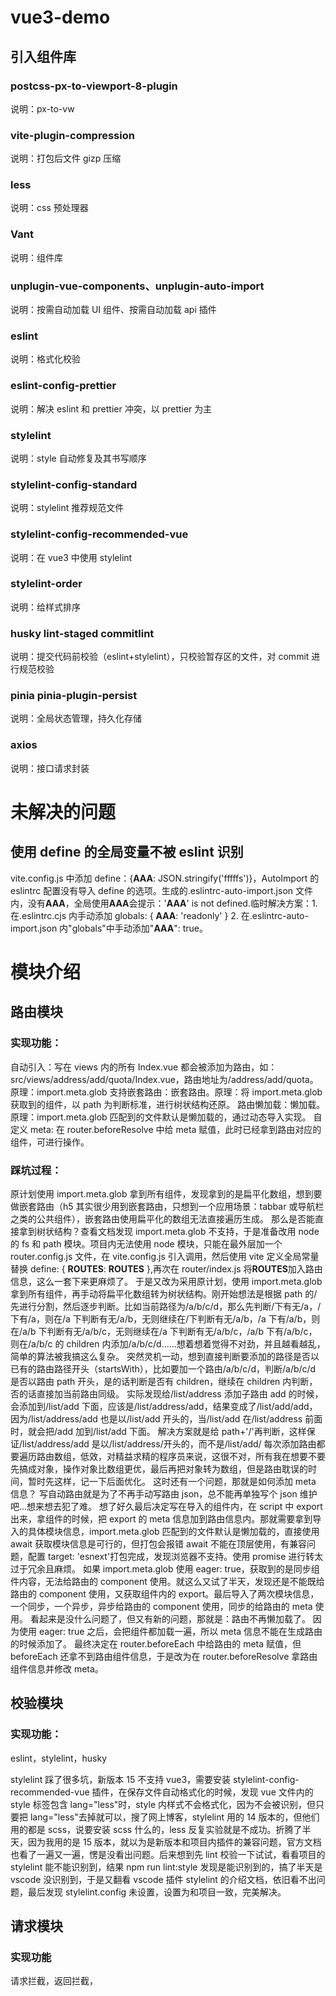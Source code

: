 # vue3-demo

## 引入组件库

### postcss-px-to-viewport-8-plugin

说明：px-to-vw

### vite-plugin-compression

说明：打包后文件 gizp 压缩

### less

说明：css 预处理器

### Vant

说明：组件库

### unplugin-vue-components、unplugin-auto-import

说明：按需自动加载 UI 组件、按需自动加载 api 插件

### eslint

说明：格式化校验

### eslint-config-prettier

说明：解决 eslint 和 prettier 冲突，以 prettier 为主

### stylelint

说明：style 自动修复及其书写顺序

### stylelint-config-standard

说明：stylelint 推荐规范文件

### stylelint-config-recommended-vue

说明：在 vue3 中使用 stylelint

### stylelint-order

说明：给样式排序

### husky lint-staged commitlint

说明：提交代码前校验（eslint+stylelint），只校验暂存区的文件，对 commit 进行规范校验

### pinia pinia-plugin-persist

说明：全局状态管理，持久化存储

### axios

说明：接口请求封装

# 未解决的问题

## 使用 define 的全局变量不被 eslint 识别

vite.config.js 中添加 define：{**AAA**: JSON.stringify('fffffs')}，AutoImport 的 eslintrc 配置没有导入 define 的选项。生成的.eslintrc-auto-import.json 文件内，没有**AAA**，全局使用**AAA**会提示：'**AAA**' is not defined.临时解决方案：1. 在.eslintrc.cjs 内手动添加 globals: { **AAA**: 'readonly' } 2. 在.eslintrc-auto-import.json 内"globals"中手动添加"**AAA**": true。

# 模块介绍

## 路由模块

### 实现功能：

自动引入：写在 views 内的所有 Index.vue 都会被添加为路由，如：src/views/address/add/quota/Index.vue，路由地址为/address/add/quota。原理：import.meta.glob
支持嵌套路由：嵌套路由。原理：将 import.meta.glob 获取到的组件，以 path 为判断标准，进行树状结构还原。
路由懒加载：懒加载。原理：import.meta.glob 匹配到的文件默认是懒加载的，通过动态导入实现。
自定义 meta: 在 router.beforeResolve 中给 meta 赋值，此时已经拿到路由对应的组件，可进行操作。

### 踩坑过程：

原计划使用 import.meta.glob 拿到所有组件，发现拿到的是扁平化数组，想到要做嵌套路由（h5 其实很少用到嵌套路由，只想到一个应用场景：tabbar 或导航栏之类的公共组件），嵌套路由使用扁平化的数组无法直接遍历生成。
那么是否能直接拿到树状结构？查看文档发现 import.meta.glob 不支持，于是准备改用 node 的 fs 和 path 模块。项目内无法使用 node 模块，只能在最外层加一个 router.config.js 文件，在 vite.config.js 引入调用，然后使用 vite 定义全局常量替换 define: { **ROUTES**: **ROUTES** },再次在 router/index.js 将**ROUTES**加入路由信息，这么一套下来更麻烦了。
于是又改为采用原计划，使用 import.meta.glob 拿到所有组件，再手动将扁平化数组转为树状结构。刚开始想法是根据 path 的/先进行分割，然后逐步判断。比如当前路径为/a/b/c/d，那么先判断/下有无/a，/下有/a，则在/a 下判断有无/a/b，无则继续在/下判断有无/a/b，/a 下有/a/b，则在/a/b 下判断有无/a/b/c，无则继续在/a 下判断有无/a/b/c，/a/b 下有/a/b/c，则在/a/b/c 的 children 内添加/a/b/c/d......想着想着觉得不对劲，并且越看越乱，简单的算法被我搞这么复杂。
突然灵机一动，想到直接判断要添加的路径是否以已有的路由路径开头（startsWith），比如要加一个路由/a/b/c/d，判断/a/b/c/d 是否以路由 path 开头，是的话判断是否有 children，继续在 children 内判断，否的话直接加当前路由同级。
实际发现给/list/address 添加子路由 add 的时候，会添加到/list/add 下面，应该是/list/address/add，结果变成了/list/add/add，因为/list/address/add 也是以/list/add 开头的，当/list/add 在/list/address 前面时，就会把/add 加到/list/add 下面。
解决方案就是给 path+'/'再判断，这样保证/list/address/add 是以/list/address/开头的，而不是/list/add/
每次添加路由都要遍历路由数组，低效，对精益求精的程序员来说，这很不对，所有我在想要不要先搞成对象，操作对象比数组更优，最后再把对象转为数组，但是路由耽误的时间，暂时先这样，记一下后面优化。
这时还有一个问题，那就是如何添加 meta 信息？
写自动路由就是为了不再手动写路由 json，总不能再单独写个 json 维护吧...想来想去犯了难。
想了好久最后决定写在导入的组件内，在 script 中 export 出来，拿组件的时候，把 export 的 meta 信息加到路由信息内。那就需要拿到导入的具体模块信息，import.meta.glob 匹配到的文件默认是懒加载的，直接使用 await 获取模块信息是可行的，但打包会报错 await 不能在顶层使用，有兼容问题，配置 target: 'esnext'打包完成，发现浏览器不支持。使用 promise 进行转太过于冗余且麻烦。
如果 import.meta.glob 使用 eager: true，获取到的是同步组件内容，无法给路由的 component 使用。就这么又试了半天，发现还是不能既给路由的 component 使用，又获取组件内的 export。最后导入了两次模块信息，一个同步，一个异步，异步给路由的 component 使用，同步的给路由的 meta 使用。
看起来是没什么问题了，但又有新的问题，那就是：路由不再懒加载了。
因为使用 eager: true 之后，会把组件都加载一遍，所以 meta 信息不能在生成路由的时候添加了。
最终决定在 router.beforeEach 中给路由的 meta 赋值，但 beforeEach 还拿不到路由组件信息，于是改为在 router.beforeResolve 拿路由组件信息并修改 meta。

## 校验模块

### 实现功能：

eslint，stylelint，husky

stylelint 踩了很多坑，新版本 15 不支持 vue3，需要安装 stylelint-config-recommended-vue 插件，在保存文件自动格式化的时候，发现 vue 文件内的 style 标签包含 lang="less"时，style 内样式不会格式化，因为不会被识别，但只要把 lang="less"去掉就可以，搜了网上博客，stylelint 用的 14 版本的，但他们用的都是 scss，说要安装 scss 什么的，less 反复实验就是不成功。折腾了半天，因为我用的是 15 版本，就以为是新版本和项目内插件的兼容问题，官方文档也看了一遍又一遍，愣是没看出问题。后来想到先 lint 校验一下试试，看看项目的 stylelint 能不能识别到，结果 npm run lint:style 发现是能识别到的，搞了半天是 vscode 没识别到，于是又翻看 vscode 插件 stylelint 的介绍文档，依旧看不出问题，最后发现 stylelint.config 未设置，设置为和项目一致，完美解决。

## 请求模块

### 实现功能

请求拦截，返回拦截，
